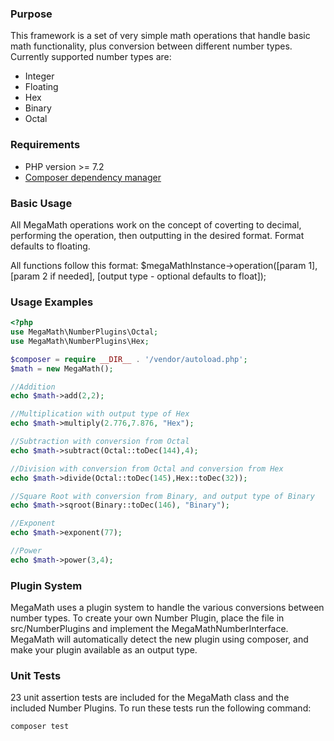 ### Purpose
This framework is a set of very simple math operations that handle basic math functionality, plus conversion between different number types.  Currently supported number types are:
- Integer
- Floating
- Hex
- Binary
- Octal

### Requirements
- PHP version >= 7.2
- [Composer dependency manager](https://getcomposer.org/)

### Basic Usage
All MegaMath operations work on the concept of coverting to decimal, performing the operation, then outputting in the desired format. Format defaults to floating.

All functions follow this format:
$megaMathInstance->operation([param 1], [param 2 if needed], [output type - optional defaults to float]); 

### Usage Examples
```php
<?php
use MegaMath\NumberPlugins\Octal;
use MegaMath\NumberPlugins\Hex;

$composer = require __DIR__ . '/vendor/autoload.php';
$math = new MegaMath();

//Addition
echo $math->add(2,2);

//Multiplication with output type of Hex
echo $math->multiply(2.776,7.876, "Hex");

//Subtraction with conversion from Octal
echo $math->subtract(Octal::toDec(144),4);

//Division with conversion from Octal and conversion from Hex
echo $math->divide(Octal::toDec(145),Hex::toDec(32));

//Square Root with conversion from Binary, and output type of Binary
echo $math->sqroot(Binary::toDec(146), "Binary");

//Exponent
echo $math->exponent(77);

//Power
echo $math->power(3,4);


```

### Plugin System
MegaMath uses a plugin system to handle the various conversions between number types. To create your own Number Plugin, place the file in src/NumberPlugins and implement the MegaMathNumberInterface. MegaMath will automatically detect the new plugin using composer, and make your plugin available as an output type.

### Unit Tests
23 unit assertion tests are included for the MegaMath class and the included Number Plugins. To run these tests run the following command:
```
composer test
```
